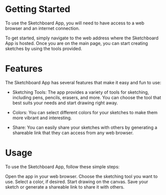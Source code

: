 # Getting Started

To use the Sketchboard App, you will need to have access to a web browser and an internet connection.

To get started, simply navigate to the web address where the Sketchboard App is hosted. Once you are on the main page, you can start creating sketches by using the tools provided.

# Features

The Sketchboard App has several features that make it easy and fun to use:

- Sketching Tools: The app provides a variety of tools for sketching, including pens, pencils, erasers, and more. You can choose the tool that best suits your needs and start drawing right away.

- Colors: You can select different colors for your sketches to make them more vibrant and interesting.

- Share: You can easily share your sketches with others by generating a shareable link that they can access from any web browser.

# Usage

To use the Sketchboard App, follow these simple steps:

Open the app in your web browser.
Choose the sketching tool you want to use.
Select a color, if desired.
Start drawing on the canvas.
Save your sketch or generate a shareable link to share it with others.
